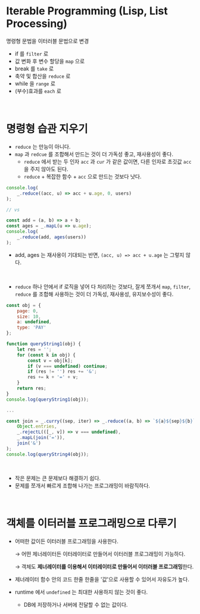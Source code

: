 # Iterable Programming (Lisp, List Processing)

명령형 문법을 이터러블 문법으로 변경

- if 를 `filter` 로
- 값 변화 후 변수 할당을 `map` 으로
- break 를 `take` 로
- 축약 및 합산을 `reduce` 로
- while 을 `range` 로
- (부수)효과를 `each` 로

<br />

# 명령형 습관 지우기

- `reduce` 는 만능이 아니다.
- `map` 과 `redcue` 를 조합해서 만드는 것이 더 가독성 좋고, 재사용성이 좋다.
  - `reduce` 에서 받는 두 인자  `acc` 과 `cur` 가 같은 값이면,  다른 인자로 초깃값 `acc` 을 주지 않아도 된다.
  - `reduce` + 복잡한 함수 + `acc` 으로 만드는 것보다 낫다.

```javascript
console.log(
    _.reduce((acc, u) => acc + u.age, 0, users)
);

// vs

const add = (a, b) => a + b;
const ages = _.mapL(u => u.age);
console.log(
    _.reduce(add, ages(users))
);
```

- add, ages 는 재사용이 기대되는 반면, `(acc, u) => acc + u.age` 는 그렇지 않다.

<br />

- `reduce` 하나 안에서 if 로직을 넣어 다 처리하는 것보다, 잘게 쪼개서 `map`, `filter`, `reduce` 를 조합해 사용하는 것이 더 가독성, 재사용성, 유지보수성이 좋다.



```javascript
const obj = {
    page: 0,
    size: 10,
    a: undefined,
    type: 'PAY'
};

function queryString1(obj) {
    let res = '';
    for (const k in obj) {
        const v = obj[k];
        if (v === undefined) continue;
        if (res != '') res += '&';
        res += k + '=' + v;
    }
    return res;
}
console.log(queryString1(obj));

...

const join = _.curry((sep, iter) => _.reduce((a, b) => `${a}${sep}${b}`, iter));const queryString4 = _.pipe(
    Object.entries,
    _.rejectL(([_, v]) => v === undefined),
    _.mapL(join('=')),
    join('&')
);
console.log(queryString4(obj));
```

<br />

- 작은 문제는 큰 문제보다 해결하기 쉽다.
- 문제를 쪼개서 빠르게 조합해 나가는 프로그래밍이 바람직하다.

<br />

# 객체를 이터러블 프로그래밍으로 다루기

- 어떠한 값이든 이터러블 프로그래밍을 사용한다.

  → 어떤 제너레이터든 이터레이터로 만들어서 이터러블 프로그래밍이 가능하다.

  → 객체도 **제너레이터를 이용해서 이터레이터로 만들어서 이터러블 프로그래밍**한다.

- 제너레이터 함수 안의 코드 한줄 한줄을 '값'으로 사용할 수 있어서 자유도가 높다.



- runtime 에서 `undefined` 는 최대한 사용하지 않는 것이 좋다.
  - DB에 저장하거나 서버에 전달할 수 없는 값이다.